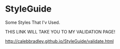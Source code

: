 StyleGuide
==========

Some Styles That I'v Used. 

THIS LINK WILL TAKE YOU TO MY VALIDATION PAGE!

http://calebbradley.github.io/StyleGuide/validate.html
